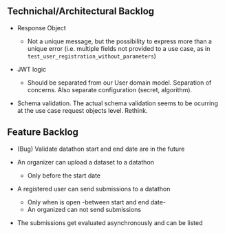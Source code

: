 
## Technichal/Architectural Backlog

 * Response Object
   - Not a unique message, but the possibility to express more than a unique error (i.e. multiple fields not provided to a use case, as in `test_user_registration_without_parameters`)

 * JWT logic
   - Should be separated from our User domain model. Separation of concerns. Also separate configuration (secret, algorithm).

 * Schema validation. The actual schema validation seems to be ocurring at the use case request objects level. Rethink.

## Feature Backlog

 * (Bug) Validate datathon start and end date are in the future

 * An organizer can upload a dataset to a datathon
   - Only before the start date

 * A registered user can send submissions to a datathon
   - Only when is open -between start and end date-
   - An organized can not send submissions

 * The submissions get evaluated asynchronously and can be listed
